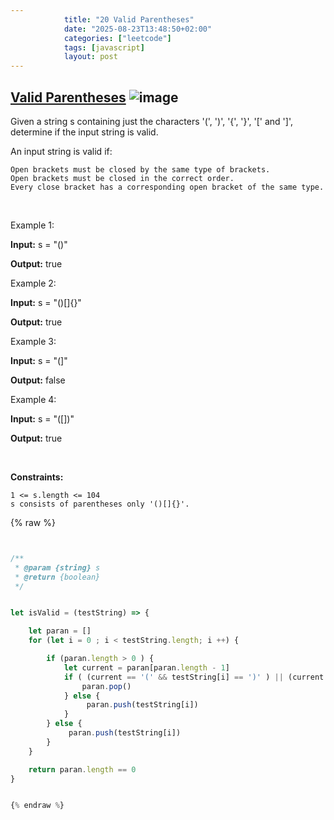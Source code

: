 ```yaml
---
            title: "20 Valid Parentheses"
            date: "2025-08-23T13:48:50+02:00"
            categories: ["leetcode"]
            tags: [javascript]
            layout: post
---
```

            
## [Valid Parentheses](https://leetcode.com/problems/valid-parentheses) ![image](https://img.shields.io/badge/Difficulty-Easy-brightgreen)

Given a string s containing just the characters '(', ')', '{', '}', '[' and ']', determine if the input string is valid.

An input string is valid if:

	Open brackets must be closed by the same type of brackets.
	Open brackets must be closed in the correct order.
	Every close bracket has a corresponding open bracket of the same type.

 

Example 1:

**Input:** s = "()"

**Output:** true

Example 2:

**Input:** s = "()[]{}"

**Output:** true

Example 3:

**Input:** s = "(]"

**Output:** false

Example 4:

**Input:** s = "([])"

**Output:** true

 

**Constraints:**

	1 <= s.length <= 104
	s consists of parentheses only '()[]{}'.

{% raw %}


```javascript


/**
 * @param {string} s
 * @return {boolean}
 */


let isValid = (testString) => {

    let paran = []
    for (let i = 0 ; i < testString.length; i ++) {

        if (paran.length > 0 ) {
            let current = paran[paran.length - 1]
            if ( (current == '(' && testString[i] == ')' ) || (current == '[' && testString[i] == ']' ) || (current == '{' && testString[i] == '}' ) ){
                paran.pop()
            } else {
                 paran.push(testString[i])
            }   
        } else {
             paran.push(testString[i])
        }
    }

    return paran.length == 0
}


{% endraw %}
```
